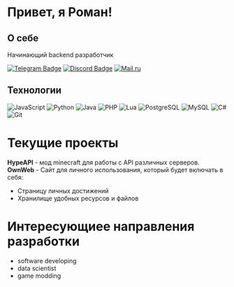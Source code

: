 # Привет, я Роман!

## О себе
Начинающий backend разработчик

[![Telegram Badge](https://img.shields.io/badge/-soulinfect-26A5E4?style=flat-square&logo=Telegram&logoColor=white&link=https://t.me/soulinfect)](https://t.me/soulinfect)
[![Discord Badge](https://img.shields.io/badge/-soulinfect-5865F2?style=flat-square&logo=Discord&logoColor=white&link=https://discord.com/users/soulinfect)](https://discord.com/users/soulinfect)
[![Mail.ru](https://img.shields.io/badge/Mail.ru-письмо-005FF9?style=flat-square&logo=mail.ru&logoColor=white)](mailto:soulinfect@mail.ru)

## Технологии 
![JavaScript](https://img.shields.io/badge/-JavaScript-black?style=flat-square&logo=javascript)
![Python](https://img.shields.io/badge/-Python-black?style=flat-square&logo=Python)
![Java](https://img.shields.io/badge/-java-E34A86?style=flat-square&logo=java)
![PHP](https://img.shields.io/badge/-PHP-777BB4?style=flat-square&logo=php)
![Lua](https://img.shields.io/badge/-Lua-2C2D72?style=flat-square&logo=lua)
![PostgreSQL](https://img.shields.io/badge/-PostgreSQL-336791?style=flat-square&logo=postgresql)
![MySQL](https://img.shields.io/badge/-MySQL-black?style=flat-square&logo=mysql)
![C#](https://img.shields.io/badge/-C%23-239120?style=flat-square&logo=c-sharp&logoColor=white) 
![Git](https://img.shields.io/badge/-Git-F05032?style=flat-square&logo=git&logoColor=white)

# Текущие проекты
**HypeAPI** - мод minecraft для работы с API различных серверов.
**OwnWeb** - Сайт для личного использования, который будет включать в себя:
- Страницу личных достижений 
- Хранилище удобных ресурсов и файлов

# Интересующиее направления разработки
- software developing
- data scientist
- game modding
